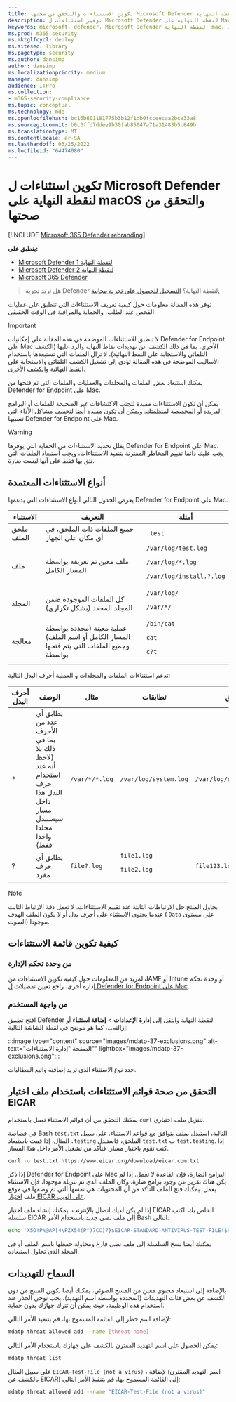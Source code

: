 ```yaml
---
title: تكوين الاستثناءات والتحقق من صحتها Microsoft Defender لنقطة النهاية Mac
description: توفير استثناءات ل Microsoft Defender لنقطة النهاية على Mac والتحقق من صحتها. يمكن تعيين الاستثناءات للملفات والمجلدات والعمليات.
keywords: microsoft، defender، Microsoft Defender لنقطة النهاية، mac، الاستثناءات، المسح الضوئي، برنامج الحماية من الفيروسات
ms.prod: m365-security
ms.mktglfcycl: deploy
ms.sitesec: library
ms.pagetype: security
ms.author: dansimp
author: dansimp
ms.localizationpriority: medium
manager: dansimp
audience: ITPro
ms.collection:
- m365-security-compliance
ms.topic: conceptual
ms.technology: mde
ms.openlocfilehash: bc16b601181775b3b12f1db0fcceecaa2bca33a8
ms.sourcegitcommit: b0c3ffd7ddee9b30fab85047a71a31483b5c649b
ms.translationtype: MT
ms.contentlocale: ar-SA
ms.lasthandoff: 03/25/2022
ms.locfileid: "64474080"
---
```

# <a name="configure-and-validate-exclusions-for-microsoft-defender-for-endpoint-on-macos"></a>تكوين استثناءات ل Microsoft Defender لنقطة النهاية على macOS والتحقق من صحتها

[!INCLUDE [Microsoft 365 Defender rebranding](../../includes/microsoft-defender.md)]


**ينطبق على:**
- [Microsoft Defender لنقطة النهاية 1](https://go.microsoft.com/fwlink/p/?linkid=2154037)
- [Microsoft Defender لنقطة النهاية 2](https://go.microsoft.com/fwlink/p/?linkid=2154037)
- [Microsoft 365 Defender](https://go.microsoft.com/fwlink/?linkid=2118804)

> هل تريد تجربة Defender لنقطة النهاية؟ [التسجيل للحصول على تجربة مجانية.](https://signup.microsoft.com/create-account/signup?products=7f379fee-c4f9-4278-b0a1-e4c8c2fcdf7e&ru=https://aka.ms/MDEp2OpenTrial?ocid=docs-wdatp-investigateip-abovefoldlink)

توفر هذه المقالة معلومات حول كيفية تعريف الاستثناءات التي تنطبق على عمليات الفحص عند الطلب، والحماية والمراقبة في الوقت الحقيقي.

> [!IMPORTANT]
> لا تنطبق الاستثناءات الموضحة في هذه المقالة على إمكانيات Defender for Endpoint على Mac الأخرى، بما في ذلك الكشف عن تهديدات نقاط النهاية والرد عليها (الكشف التلقائي والاستجابة على النقط النهائية). لا تزال الملفات التي تستبعدها باستخدام الأساليب الموضحة في هذه المقالة تؤدي إلى تشغيل الكشف التلقائي والاستجابة على النقط النهائية والكشف الأخرى.

يمكنك استبعاد بعض الملفات والمجلدات والعمليات والملفات التي تم فتحها من Defender for Endpoint على Mac.

يمكن أن تكون الاستثناءات مفيدة لتجنب الاكتشافات غير الصحيحة للملفات أو البرامج الفريدة أو المخصصة لمنظمتك. ويمكن أن تكون مفيدة أيضا لتخفيف مشاكل الأداء التي تسببها Defender for Endpoint على Mac.

> [!WARNING]
> يقلل تحديد الاستثناءات من الحماية التي يوفرها Defender for Endpoint على Mac. يجب عليك دائما تقييم المخاطر المقترنة بتنفيذ الاستثناءات، ويجب استبعاد الملفات التي تثق بها فقط على أنها ليست ضارة.

## <a name="supported-exclusion-types"></a>أنواع الاستثناءات المعتمدة

يعرض الجدول التالي أنواع الاستثناءات التي يدعمها Defender for Endpoint على Mac.

الاستثناء|التعريف|أمثلة
---|---|---
ملحق الملف|جميع الملفات ذات الملحق، في أي مكان على الجهاز|`.test`
ملف|ملف معين تم تعريفه بواسطة المسار الكامل|`/var/log/test.log` <p> `/var/log/*.log` <p> `/var/log/install.?.log`
المجلد|كل الملفات الموجودة ضمن المجلد المحدد (بشكل تكراري)|`/var/log/` <p> `/var/*/`
معالجة|عملية معينة (محددة بواسطة المسار الكامل أو اسم الملف) وجميع الملفات التي يتم فتحها بواسطة|`/bin/cat` <p> `cat` <p> `c?t`

تدعم استثناءات الملفات والمجلدات و العملية أحرف البدل التالية:

أحرف البدل|الوصف|مثال|تطابقات|غير متطابق
---|---|---|---|---
\*|يطابق أي عدد من الأحرف بما في ذلك بلا (لاحظ أنه عند استخدام حرف البدل هذا داخل مسار سيستبدل مجلدا واحدا فقط)|`/var/*/*.log`|`/var/log/system.log`|`/var/log/nested/system.log`
?|يطابق أي حرف مفرد|`file?.log`|`file1.log` <p> `file2.log`|`file123.log`

> [!NOTE]
> يحاول المنتج حل الارتباطات الثابتة عند تقييم الاستثناءات. لا تعمل دقة الارتباط الثابت عندما يحتوي الاستثناء على أحرف بدل أو لا يكون الملف الهدف ( `Data` على مستوى الصوت) موجودا.

## <a name="how-to-configure-the-list-of-exclusions"></a>كيفية تكوين قائمة الاستثناءات

### <a name="from-the-management-console"></a>من وحدة تحكم الإدارة

لمزيد من المعلومات حول كيفية تكوين الاستثناءات من JAMF أو Intune أو وحدة تحكم إدارة أخرى، راجع تعيين تفضيلات [ل Defender for Endpoint على Mac](mac-preferences.md).

### <a name="from-the-user-interface"></a>من واجهة المستخدم

افتح تطبيق Defender لنقطة النهاية وانتقل إلى **إدارة الإعدادات** \> **إضافة استثناء** أو إزالته...، كما هو موضح في لقطة الشاشة التالية:

:::image type="content" source="images/mdatp-37-exclusions.png" alt-text="الصفحة &quot;إدارة الاستثناءات&quot;" lightbox="images/mdatp-37-exclusions.png":::

حدد نوع الاستثناء الذي تريد إضافته واتبع المطالبات.

## <a name="validate-exclusions-lists-with-the-eicar-test-file"></a>التحقق من صحة قوائم الاستثناءات باستخدام ملف اختبار EICAR

يمكنك التحقق من أن قوائم الاستثناء تعمل باستخدام `curl` لتنزيل ملف اختباري.

في قصاصة Bash `test.txt` التالية، استبدل بملف يتوافق مع قواعد الاستثناء. على سبيل المثال، إذا قمت باستبعاد `.testing` الملحق، فاستبدل `test.txt` ب `test.testing`. إذا كنت تقوم باختبار مسار، فتأكد من تشغيل الأمر داخل هذا المسار.

```bash
curl -o test.txt https://www.eicar.org/download/eicar.com.txt
```

إذا ذكر Defender for Endpoint على Mac البرامج الضارة، فإن القاعدة لا تعمل. إذا لم يكن هناك تقرير عن وجود برامج ضارة، وكان الملف الذي تم تنزيله موجودا، فإن الاستثناء يعمل. يمكنك فتح الملف للتأكد من أن المحتويات هي نفسها التي تم وصفها في موقع ملف [اختبار EICAR على الويب](http://2016.eicar.org/86-0-Intended-use.html).

إذا لم يكن لديك اتصال بالإنترنت، يمكنك إنشاء ملف اختبار EICAR الخاص بك. اكتب سلسلة EICAR إلى ملف نصي جديد باستخدام الأمر Bash التالي:

```bash
echo 'X5O!P%@AP[4\PZX54(P^)7CC)7}$EICAR-STANDARD-ANTIVIRUS-TEST-FILE!$H+H*' > test.txt
```

يمكنك أيضا نسخ السلسلة إلى ملف نصي فارغ ومحاولة حفظها باسم الملف أو في المجلد الذي تحاول استبعاده.

## <a name="allow-threats"></a>السماح للتهديدات

بالإضافة إلى استبعاد محتوى معين من المسح الضوئي، يمكنك أيضا تكوين المنتج من دون الكشف عن بعض فئات التهديدات (المحددة بواسطة اسم التهديد). يجب توخي الحذر عند استخدام هذه الوظيفة، حيث يمكن أن تترك جهازك بدون حماية.

لإضافة اسم خطر إلى القائمة المسموح بها، قم بتنفيذ الأمر التالي:

```bash
mdatp threat allowed add --name [threat-name]
```

يمكن الحصول على اسم التهديد المقترن بالكشف على جهازك باستخدام الأمر التالي:

```bash
mdatp threat list
```

على سبيل المثال `EICAR-Test-File (not a virus)` ، لإضافة (اسم التهديد المقترن بالكشف عن EICAR) إلى القائمة المسموح بها، قم بتنفيذ الأمر التالي:

```bash
mdatp threat allowed add --name "EICAR-Test-File (not a virus)"
```
